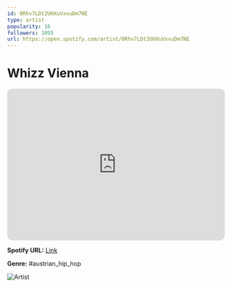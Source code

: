 ```yaml
---
id: 0Rhv7LDt2UHXuVxvuDm7NE
type: artist
popularity: 16
followers: 1055
url: https://open.spotify.com/artist/0Rhv7LDt2UHXuVxvuDm7NE
---
```

# Whizz Vienna

<iframe style="border-radius:12px" src="https://open.spotify.com/embed/artist/0Rhv7LDt2UHXuVxvuDm7NE" width="100%" height="352" frameBorder="0" allowfullscreen="" allow="autoplay; clipboard-write; encrypted-media; fullscreen; picture-in-picture" loading="lazy"></iframe>

**Spotify URL:** [Link](https://open.spotify.com/artist/0Rhv7LDt2UHXuVxvuDm7NE)

**Genre:**  #austrian_hip_hop

![Artist](https://i.scdn.co/image/ab6761610000e5ebb3b756fd03cfc7139209dded)
